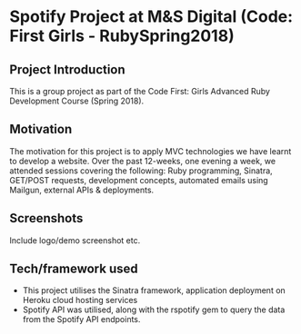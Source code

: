 # Spotify Project at M&S Digital (Code: First Girls - RubySpring2018)

## Project Introduction
This is a group project as part of the Code First: Girls Advanced Ruby Development Course (Spring 2018).

## Motivation
The motivation for this project is to apply MVC technologies we have learnt to develop a website. Over the past 12-weeks, one evening a week, we attended sessions covering the following: Ruby programming, Sinatra, GET/POST requests, development concepts, automated emails using Mailgun, external APIs & deployments. 

## Screenshots
Include logo/demo screenshot etc.

## Tech/framework used

- This project utilises the Sinatra framework, application deployment on Heroku cloud hosting services
- Spotify API was utilised, along with the rspotify gem to query the data from the Spotify API endpoints.
